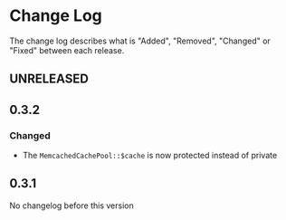 # Change Log

The change log describes what is "Added", "Removed", "Changed" or "Fixed" between each release. 

## UNRELEASED

## 0.3.2

### Changed

* The `MemcachedCachePool::$cache` is now protected instead of private

## 0.3.1

No changelog before this version
